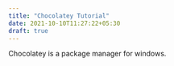 ```yaml
---
title: "Chocolatey Tutorial"
date: 2021-10-10T11:27:22+05:30
draft: true
---
```


Chocolatey is a package manager for windows. 

